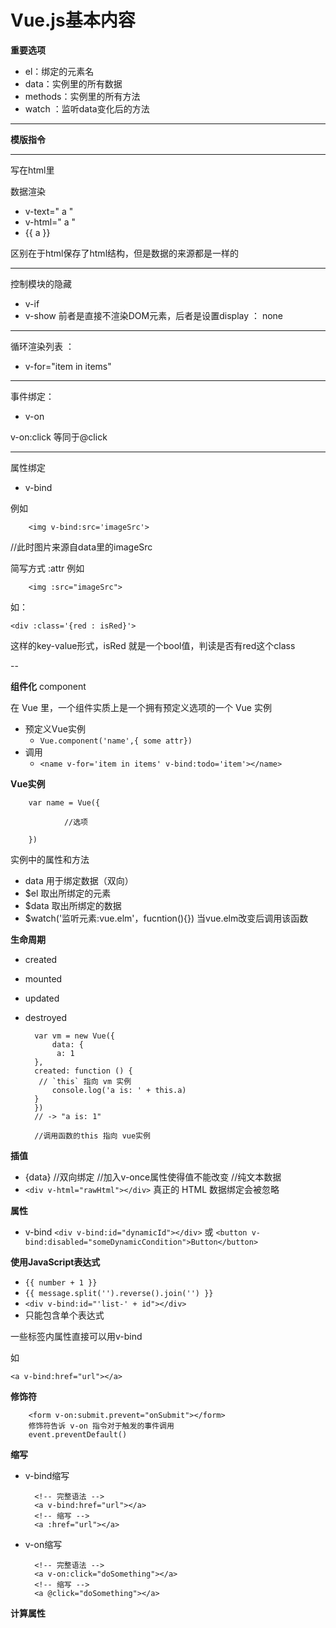 # Vue.js基本内容

**重要选项**

* el：绑定的元素名
* data：实例里的所有数据
* methods：实例里的所有方法
* watch ：监听data变化后的方法

-----
**模版指令**

--------
写在html里
<!-- v-xx -->
数据渲染

* v-text=" a " 
* v-html=" a "
* {{ a }}

区别在于html保存了html结构，但是数据的来源都是一样的

----------

控制模块的隐藏

* v-if
* v-show
前者是直接不渲染DOM元素，后者是设置display ： none

---------
循环渲染列表 ： 

* v-for="item in items"

-------

事件绑定： 

* v-on

v-on:click 等同于@click

------
属性绑定

* v-bind
 
 例如
 
 		<img v-bind:src='imageSrc'> 
 		
//此时图片来源自data里的imageSrc
 
简写方式 :attr  例如

		<img :src="imageSrc">

如：

	<div :class='{red : isRed}'>
这样的key-value形式，isRed 就是一个bool值，判读是否有red这个class


--

**组件化**
component

在 Vue 里，一个组件实质上是一个拥有预定义选项的一个 Vue 实例


* 预定义Vue实例
	* `Vue.component('name',{ some attr})`
* 调用
	* `<name v-for='item in items' v-bind:todo='item'></name>`

	
**Vue实例**
		
		var name = Vue({
		
				//选项
		
		})
		
		
实例中的属性和方法

* data 用于绑定数据（双向）
* $el 取出所绑定的元素
* $data 取出所绑定的数据
* $watch('监听元素:vue.elm'，fucntion(){}) 当vue.elm改变后调用该函数

**生命周期**

* created
* mounted
* updated
* destroyed 

		var vm = new Vue({
	  		data: {
	   		 a: 1
	  	},
	  	created: function () {
	   	 // `this` 指向 vm 实例
	    	console.log('a is: ' + this.a)
	  	}
		})
		// -> "a is: 1"

		//调用函数的this 指向 vue实例
		
		
**插值**

* {data} //双向绑定 //加入v-once属性使得值不能改变 //纯文本数据
* `<div v-html="rawHtml"></div>` 真正的 HTML 数据绑定会被忽略

**属性**

* v-bind `<div v-bind:id="dynamicId"></div>` 或
 `<button v-bind:disabled="someDynamicCondition">Button</button>`
 
**使用JavaScript表达式**

* `{{ number + 1 }}`
* `{{ message.split('').reverse().join('') }}`
* `<div v-bind:id="'list-' + id"></div>`
* 只能包含单个表达式

一些标签内属性直接可以用v-bind

如

	<a v-bind:href="url"></a>
	
	
**修饰符**
		
		<form v-on:submit.prevent="onSubmit"></form>
		修饰符告诉 v-on 指令对于触发的事件调用 
		event.preventDefault()
		
**缩写**
		
* v-bind缩写

		<!-- 完整语法 -->
		<a v-bind:href="url"></a>
		<!-- 缩写 -->
		<a :href="url"></a>
		
* v-on缩写

		<!-- 完整语法 -->
		<a v-on:click="doSomething"></a>
		<!-- 缩写 -->
		<a @click="doSomething"></a>
	
	
**计算属性**


